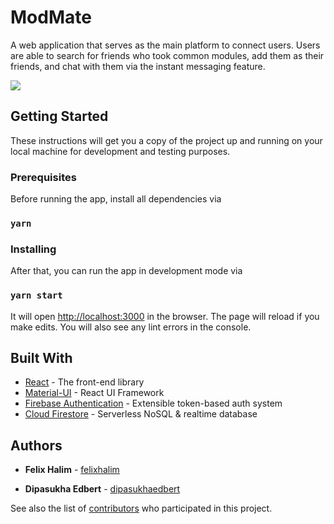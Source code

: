 # ModMate

A web application that serves as the main platform to connect users. Users are able to search for friends who took common modules, add them as their friends, and chat with them via the instant messaging feature.

![](https://i.imgur.com/6trBqHZ.png)

## Getting Started

These instructions will get you a copy of the project up and running on your local machine for development and testing purposes.

### Prerequisites

Before running the app, install all dependencies via

### `yarn`

### Installing

After that, you can run the app in development mode via

### `yarn start`

It will open [http://localhost:3000](http://localhost:3000) in the browser.
The page will reload if you make edits.
You will also see any lint errors in the console.

## Built With

- [React](https://reactjs.org/) - The front-end library
- [Material-UI](https://material-ui.com/) - React UI Framework
- [Firebase Authentication](https://firebase.google.com/products/auth) - Extensible token-based auth system
- [Cloud Firestore](https://firebase.google.com/products/firestore) - Serverless NoSQL & realtime database

## Authors

- **Felix Halim** - [felixhalim](https://github.com/felixhalim)

- **Dipasukha Edbert** - [dipasukhaedbert](https://github.com/dipasukhaedbert)

See also the list of [contributors](https://github.com/felixhalim/mod-mate-orbital/contributors) who participated in this project.

